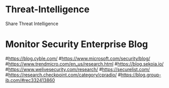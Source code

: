 # Threat-Intelligence
Share Threat Intelligence

# Monitor Security Enterprise Blog  

#https://blog.cyble.com/ 
#https://www.microsoft.com/security/blog/ 
#https://www.trendmicro.com/en_us/research.html 
#https://blog.sekoia.io/ 
#https://www.welivesecurity.com/research/ 
#https://securelist.com/ 
#https://research.checkpoint.com/category/cpradio/ 
#https://blog.group-ib.com/#rec332413860 
